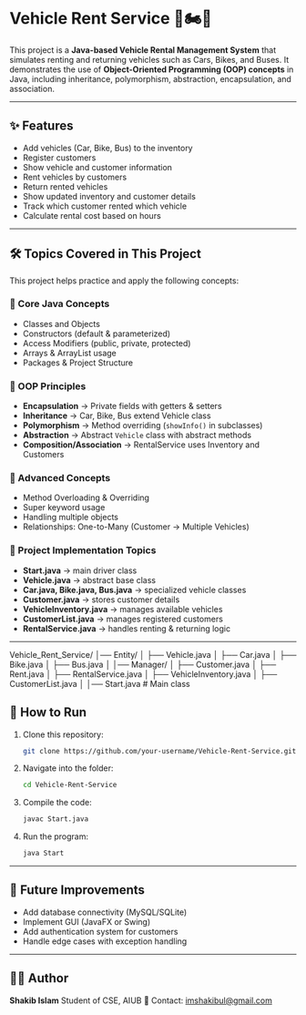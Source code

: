 # Vehicle Rent Service 🚗🏍️🚌

This project is a **Java-based Vehicle Rental Management System** that simulates renting and returning vehicles such as Cars, Bikes, and Buses. It demonstrates the use of **Object-Oriented Programming (OOP) concepts** in Java, including inheritance, polymorphism, abstraction, encapsulation, and association.

---

## ✨ Features

* Add vehicles (Car, Bike, Bus) to the inventory
* Register customers
* Show vehicle and customer information
* Rent vehicles by customers
* Return rented vehicles
* Show updated inventory and customer details
* Track which customer rented which vehicle
* Calculate rental cost based on hours

---

## 🛠 Topics Covered in This Project

This project helps practice and apply the following concepts:

### 🔹 Core Java Concepts

* Classes and Objects
* Constructors (default & parameterized)
* Access Modifiers (public, private, protected)
* Arrays & ArrayList usage
* Packages & Project Structure

### 🔹 OOP Principles

* **Encapsulation** → Private fields with getters & setters
* **Inheritance** → Car, Bike, Bus extend Vehicle class
* **Polymorphism** → Method overriding (`showInfo()` in subclasses)
* **Abstraction** → Abstract `Vehicle` class with abstract methods
* **Composition/Association** → RentalService uses Inventory and Customers

### 🔹 Advanced Concepts

* Method Overloading & Overriding
* Super keyword usage
* Handling multiple objects
* Relationships: One-to-Many (Customer → Multiple Vehicles)

### 🔹 Project Implementation Topics

* **Start.java** → main driver class
* **Vehicle.java** → abstract base class
* **Car.java, Bike.java, Bus.java** → specialized vehicle classes
* **Customer.java** → stores customer details
* **VehicleInventory.java** → manages available vehicles
* **CustomerList.java** → manages registered customers
* **RentalService.java** → handles renting & returning logic

---


Vehicle_Rent_Service/
│── Entity/
│ ├── Vehicle.java
│ ├── Car.java
│ ├── Bike.java
│ ├── Bus.java
│
│── Manager/
│ ├── Customer.java
│ ├── Rent.java
│ ├── RentalService.java
│ ├── VehicleInventory.java
│ ├── CustomerList.java
│
│── Start.java # Main class



## 🚀 How to Run

1. Clone this repository:

   ```bash
   git clone https://github.com/your-username/Vehicle-Rent-Service.git
   ```

2. Navigate into the folder:

   ```bash
   cd Vehicle-Rent-Service
   ```

3. Compile the code:

   ```bash
   javac Start.java
   ```

4. Run the program:

   ```bash
   java Start
   ```

---

## 📌 Future Improvements

* Add database connectivity (MySQL/SQLite)
* Implement GUI (JavaFX or Swing)
* Add authentication system for customers
* Handle edge cases with exception handling

---

## 👨‍💻 Author

**Shakib Islam**
Student of CSE, AIUB
📧 Contact: [imshakibul@gmail.com](mailto:imshakibul@gmail.com)
